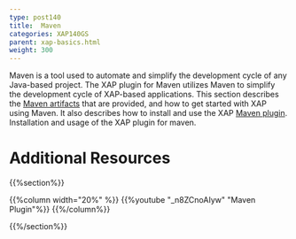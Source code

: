 ```yaml
---
type: post140
title:  Maven
categories: XAP140GS
parent: xap-basics.html
weight: 300
---
```






Maven is a tool used to automate and simplify the development cycle of any Java-based project. The XAP plugin for Maven utilizes Maven to simplify the development cycle of XAP-based applications. This section describes the [Maven artifacts](./maven-artifacts.html) that are provided, and how to get started with XAP using Maven. It also describes how to install and use the XAP [Maven plugin](./installation-maven.html).
Installation and usage of the XAP plugin for maven.

# Additional Resources

 {{%section%}}

 {{%column width="20%" %}}
 {{%youtube "_n8ZCnoAIyw" "Maven Plugin"%}}
 {{%/column%}}

 {{%/section%}}
